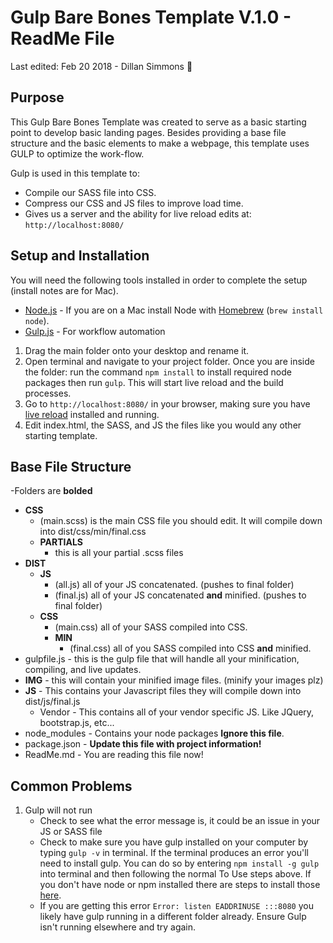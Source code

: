 # Gulp Bare Bones Template V.1.0 - ReadMe File
Last edited: Feb 20 2018 - Dillan Simmons :robot:


## Purpose

This Gulp Bare Bones Template was created to serve as a basic starting point to develop basic landing pages. Besides providing a base file structure and the basic elements to make a webpage, this template uses GULP to optimize the work-flow. 

Gulp is used in this template to:

* Compile our SASS file into CSS.
* Compress our CSS and JS files to improve load time.
* Gives us a server and the ability for live reload edits at: `http://localhost:8080/`

## Setup and Installation

You will need the following tools installed in order to complete the setup (install notes are for Mac).

- [Node.js](http://nodejs.org) - If you are on a Mac install Node with [Homebrew](http://brew.sh/) (`brew install node`).
- [Gulp.js](https://github.com/gulpjs/gulp/blob/master/docs/getting-started.md) - For workflow automation

1. Drag the main folder onto your desktop and rename it.
2. Open terminal and navigate to your project folder. Once you are inside the folder: run the command `npm install` to install required node packages then run `gulp`. This will start live reload and the build processes.
3. Go to `http://localhost:8080/` in your browser, making sure you have [live reload](https://chrome.google.com/webstore/detail/livereload/jnihajbhpnppcggbcgedagnkighmdlei) installed and running. 
4. Edit index.html, the SASS, and JS the files like you would any other starting template. 

## Base File Structure

-Folders are **bolded**

* **CSS**
	+ (main.scss) is the main CSS file you should edit. It will compile down into dist/css/min/final.css
	+ **PARTIALS**
		+ this is all your partial .scss files
* **DIST**
	+ **JS** 
		+ (all.js) all of your JS concatenated. (pushes to final folder)
		+ (final.js) all of your  JS concatenated **and** minified. (pushes to final folder)
	+ **CSS**
		+ (main.css) all of your SASS compiled into CSS.
		+ **MIN**
			+ (final.css) all of you SASS compiled into CSS **and** minified. 
* gulpfile.js - this is the gulp file that will handle all your minification, compiling, and live updates.
* **IMG** - this will contain your minified image files. (minify your images plz)
* **JS** - This contains your Javascript files they will compile down into dist/js/final.js 
	+ Vendor - This contains all of your vendor specific JS. Like JQuery, bootstrap.js, etc...
* node_modules - Contains your node packages **Ignore this file**.
* package.json - **Update this file with project information!**
* ReadMe.md - You are reading this file now! 

## Common Problems
1. Gulp will not run
	* Check to see what the error message is, it could be an issue in your JS or SASS file
	* Check to make sure you have gulp installed on your computer by typing `gulp -v` in terminal. If the terminal produces an error you'll need to install gulp. You can do so by entering `npm install -g gulp` into terminal and then following the normal To Use steps above. If you don't have node or npm installed there are steps to install those [here](https://travismaynard.com/writing/getting-started-with-gulp).
	* If you are getting this error `Error: listen EADDRINUSE :::8080` you likely have gulp running in a different folder already. Ensure Gulp isn't running elsewhere and try again. 

